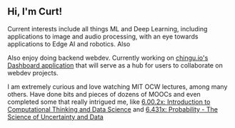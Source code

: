 ## Hi, I'm Curt!

Current interests include all things ML and Deep Learning, including applications to image and audio processing, with an eye towards applications to Edge AI and robotics. Also 

Also enjoy doing backend webdev. Currently working on [chingu.io's Dashboard application](https://github.com/chingu-x/chingu-dashboard-be) that will serve as a hub for users to collaborate on webdev projects.

I am extremely curious and love watching MIT OCW lectures, among many others. Have done bits and pieces of dozens of MOOCs and even completed some that really intrigued me, like [6.00.2x: Introduction to Computational Thinking and Data Science](https://courses.edx.org/certificates/6e1fc838ea91413c916f78ffec3903c8) and [6.431x: Probability - The Science of Uncertainty and Data](https://courses.edx.org/certificates/af402e535756461ab9ebbefdf8900ce5)

<!--
**curtwl/curtwl** is a ✨ _special_ ✨ repository because its `README.md` (this file) appears on your GitHub profile.

Here are some ideas to get you started:

- 🔭 I’m currently working on ...
- 🌱 I’m currently learning ...
- 👯 I’m looking to collaborate on ...
- 🤔 I’m looking for help with ...
- 💬 Ask me about ...
- 📫 How to reach me: ...
- 😄 Pronouns: ...
- ⚡ Fun fact: ...
-->
